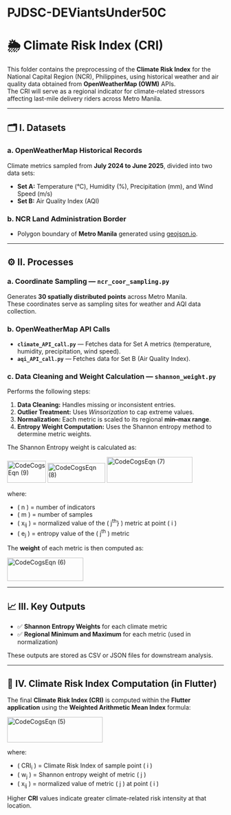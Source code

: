 # PJDSC-DEViantsUnder50C
# 🌦️ Climate Risk Index (CRI)

This folder contains the preprocessing of the **Climate Risk Index** for the National Capital Region (NCR), Philippines, using historical weather and air quality data obtained from **OpenWeatherMap (OWM)** APIs.  
The CRI will serve as a regional indicator for climate-related stressors affecting last-mile delivery riders across Metro Manila.

---

## 🗂️ I. Datasets

### a. OpenWeatherMap Historical Records  
Climate metrics sampled from **July 2024 to June 2025**, divided into two data sets:

- **Set A:** Temperature (°C), Humidity (%), Precipitation (mm), and Wind Speed (m/s)  
- **Set B:** Air Quality Index (AQI)

### b. NCR Land Administration Border  
- Polygon boundary of **Metro Manila** generated using [geojson.io](https://geojson.io).

---

## ⚙️ II. Processes

### a. Coordinate Sampling — `ncr_coor_sampling.py`
Generates **30 spatially distributed points** across Metro Manila.  
These coordinates serve as sampling sites for weather and AQI data collection.

### b. OpenWeatherMap API Calls
- **`climate_API_call.py`** — Fetches data for Set A metrics (temperature, humidity, precipitation, wind speed).  
- **`aqi_API_call.py`** — Fetches data for Set B (Air Quality Index).

### c. Data Cleaning and Weight Calculation — `shannon_weight.py`
Performs the following steps:
1. **Data Cleaning:** Handles missing or inconsistent entries.  
2. **Outlier Treatment:** Uses *Winsorization* to cap extreme values.  
3. **Normalization:** Each metric is scaled to its regional **min–max range**.  
4. **Entropy Weight Computation:** Uses the Shannon entropy method to determine metric weights.

The Shannon Entropy weight is calculated as:

<img width="90" height="51" alt="CodeCogsEqn (9)" src="https://github.com/user-attachments/assets/bb2de0c3-5e1d-4178-95a0-c92daf9e25c8" />
<img width="134" height="46" alt="CodeCogsEqn (8)" src="https://github.com/user-attachments/assets/240b1618-bd6b-4863-969f-d41f456ff614" />
<img width="199" height="60" alt="CodeCogsEqn (7)" src="https://github.com/user-attachments/assets/e77687d6-2f8c-4c4c-bc24-27c0bb7e8046" />

where:  
- \( n \) = number of indicators  
- \( m \) = number of samples  
- \( x<sub>ij</sub> \) = normalized value of the \( j<sup>th</sup>} \) metric at point \( i \)  
- \( e<sub>j</sub> \) = entropy value of the \( j<sup>th</sup> \) metric  

The **weight** of each metric is then computed as:

<img width="177" height="54" alt="CodeCogsEqn (6)" src="https://github.com/user-attachments/assets/b76600d9-9c99-45af-b852-116deb07099f" />

---

## 📈 III. Key Outputs

- ✅ **Shannon Entropy Weights** for each climate metric  
- ✅ **Regional Minimum and Maximum** for each metric (used in normalization)

These outputs are stored as CSV or JSON files for downstream analysis.

---

## 📱 IV. Climate Risk Index Computation (in Flutter)

The final **Climate Risk Index (CRI)** is computed within the **Flutter application** using the **Weighted Arithmetic Mean Index** formula:

<img width="222" height="59" alt="CodeCogsEqn (5)" src="https://github.com/user-attachments/assets/b7f3d906-852f-4f58-893f-f28a08cdc2e1" />

where:  
- \( CRI<sub>i</sub> \) = Climate Risk Index of sample point \( i \)  
- \( w<sub>j</sub> \) = Shannon entropy weight of metric \( j \)  
- \( x<sub>ij</sub> \) = normalized value of metric \( j \) at point \( i \)

Higher **CRI** values indicate greater climate-related risk intensity at that location.

